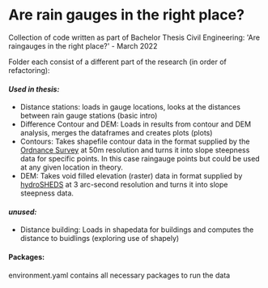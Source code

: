 # Are rain gauges in the right place?
Collection of code written as part of Bachelor Thesis Civil Engineering:  'Are raingauges in the right place?' - March 2022

Folder each consist of a different part of the research (in order of refactoring):

#### _Used in thesis:_
- Distance stations: loads in gauge locations, looks at the distances between rain gauge stations (basic intro)
- Difference Contour and DEM: Loads in results from contour and DEM analysis, merges the dataframes and creates plots (plots)
- Contours: Takes shapefile contour data in the format supplied by the  [Ordnance Survey](https://osdatahub.os.uk/) at 50m resolution and turns it into slope steepness data for specific points. In this case raingauge points but could be used at any given location in theory. 
- DEM: Takes void filled elevation (raster) data in format supplied by [hydroSHEDS](https://hydrosheds.org) at 3 arc-second resolution and turns it into slope steepness data.

#### _unused:_
- Distance building: Loads in shapedata for buildings and computes the distance to buidlings (exploring use of shapely)

#### Packages:

environment.yaml contains all necessary packages to run the data
